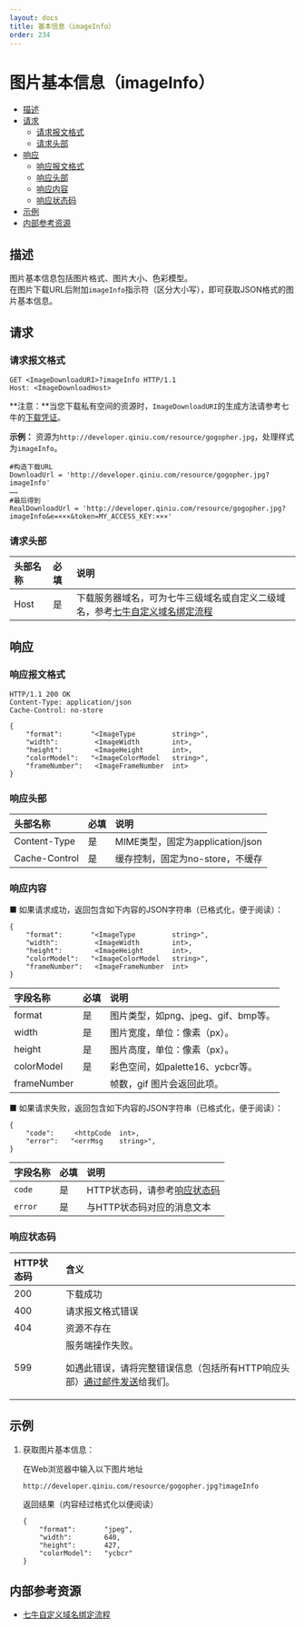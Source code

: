 ```yaml
---
layout: docs
title: 基本信息（imageInfo）
order: 234
---
```


<a id="imageinfo"></a>
# 图片基本信息（imageInfo）

- [描述](#imageinfo-description)
- [请求](#imageinfo-request)
    - [请求报文格式](#imageinfo-request-syntax)
    - [请求头部](#imageinfo-request-header) 
- [响应](#imageinfo-response)
    - [响应报文格式](#imageinfo-response-syntax)
	- [响应头部](#imageinfo-response-header)
    - [响应内容](#imageinfo-response-content) 
    - [响应状态码](#imageinfo-response-code)
- [示例](#imageinfo-samples)
- [内部参考资源](#imageinfo-internal-resources)

<a id="imageinfo-description"></a>
## 描述

图片基本信息包括图片格式、图片大小、色彩模型。  
在图片下载URL后附加`imageInfo`指示符（区分大小写），即可获取JSON格式的图片基本信息。  

<a id="imageinfo-request"></a>
## 请求

<a id="imageinfo-request-syntax"></a>
### 请求报文格式

```
GET <ImageDownloadURI>?imageInfo HTTP/1.1
Host: <ImageDownloadHost>
```

**注意：**当您下载私有空间的资源时，`ImageDownloadURI`的生成方法请参考七牛的[下载凭证][download-tokenHref]。

**示例：**
资源为`http://developer.qiniu.com/resource/gogopher.jpg`，处理样式为`imageInfo`。

```
#构造下载URL
DownloadUrl = 'http://developer.qiniu.com/resource/gogopher.jpg?imageInfo'
……
#最后得到
RealDownloadUrl = 'http://developer.qiniu.com/resource/gogopher.jpg?imageInfo&e=×××&token=MY_ACCESS_KEY:×××'
```

<a id="imageinfo-request-header"></a>
### 请求头部

头部名称       | 必填 | 说明
:------------- | :--- | :------------------------------------------
Host           | 是   | 下载服务器域名，可为七牛三级域名或自定义二级域名，参考[七牛自定义域名绑定流程][cnameBindingHref]

<a id="imageinfo-response"></a>
## 响应

<a id="imageinfo-response-syntax"></a>
### 响应报文格式

```
HTTP/1.1 200 OK
Content-Type: application/json
Cache-Control: no-store

{
    "format":       "<ImageType         string>",
    "width":         <ImageWidth        int>,
    "height":        <ImageHeight       int>,
    "colorModel":   "<ImageColorModel   string>",
    "frameNumber":   <ImageFrameNumber  int>
}
```

<a id="imageinfo-response-header"></a>
### 响应头部

头部名称       | 必填 | 说明
:------------- | :--- | :------------------------------------------
Content-Type   | 是   | MIME类型，固定为application/json
Cache-Control  | 是   | 缓存控制，固定为no-store，不缓存

<a id="imageinfo-response-content"></a>
### 响应内容

■ 如果请求成功，返回包含如下内容的JSON字符串（已格式化，便于阅读）：  

```
{
    "format":       "<ImageType         string>",
    "width":         <ImageWidth        int>,
    "height":        <ImageHeight       int>,
    "colorModel":   "<ImageColorModel   string>",
    "frameNumber":   <ImageFrameNumber  int>
}
```

字段名称       | 必填   | 说明
:------------- | :----- | :------------------------------
format         | 是     | 图片类型，如png、jpeg、gif、bmp等。
width          | 是     | 图片宽度，单位：像素（px）。
height         | 是     | 图片高度，单位：像素（px）。
colorModel     | 是     | 彩色空间，如palette16、ycbcr等。
frameNumber    |        | 帧数，gif 图片会返回此项。

■ 如果请求失败，返回包含如下内容的JSON字符串（已格式化，便于阅读）：  

```
{
	"code":     <httpCode  int>, 
    "error":   "<errMsg    string>",
}
```

字段名称     | 必填 | 说明                              
:----------- | :--- | :--------------------------------------------------------------------
`code`       | 是   | HTTP状态码，请参考[响应状态码](#imageinfo-response-code)
`error`      | 是   | 与HTTP状态码对应的消息文本

<a id="imageinfo-response-code"></a>
### 响应状态码

HTTP状态码 | 含义
:--------- | :--------------------------
200        | 下载成功
400	       | 请求报文格式错误
404        | 资源不存在
599	       | 服务端操作失败。<p>如遇此错误，请将完整错误信息（包括所有HTTP响应头部）[通过邮件发送][sendBugReportHref]给我们。

<a id="imageinfo-samples"></a>
## 示例

1. 获取图片基本信息：  

	在Web浏览器中输入以下图片地址  

	```
   http://developer.qiniu.com/resource/gogopher.jpg?imageInfo
	```

	返回结果（内容经过格式化以便阅读）  

	```
    {
        "format":       "jpeg",
        "width":        640,
        "height":       427,
        "colorModel":   "ycbcr"
    }
	```

<a id="imageinfo-internal-resources"></a>
## 内部参考资源

- [七牛自定义域名绑定流程][cnameBindingHref]

[sendBugReportHref]:            mailto:support@qiniu.com?subject=599错误日志     "发送错误报告"
[cnameBindingHref]:             http://kb.qiniu.com/53a48154                     "域名绑定"
[download-tokenHref]: http://developer.qiniu.com/docs/v6/api/reference/security/download-token.html  "下载凭证"